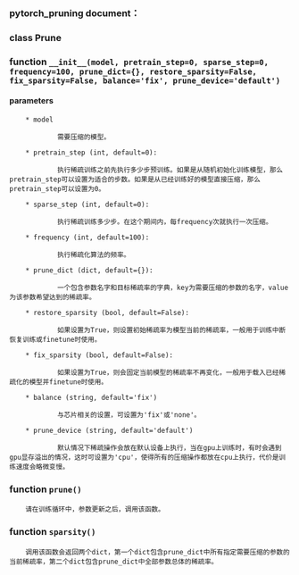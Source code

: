 ### pytorch_pruning document：
### class Prune
### function `__init__(model, pretrain_step=0, sparse_step=0, frequency=100, prune_dict={}, restore_sparsity=False, fix_sparsity=False, balance='fix', prune_device='default')`
#### parameters

        * model

                需要压缩的模型。

        * pretrain_step (int, default=0):

                执行稀疏训练之前先执行多少步预训练。如果是从随机初始化训练模型，那么pretrain_step可以设置为适合的步数。如果是从已经训练好的模型直接压缩，那么pretrain_step可以设置为0。

        * sparse_step (int, default=0):

                执行稀疏训练多少步。在这个期间内，每frequency次就执行一次压缩。

        * frequency (int, default=100):

                执行稀疏化算法的频率。

        * prune_dict (dict, default={}):

                一个包含参数名字和目标稀疏率的字典，key为需要压缩的参数的名字，value为该参数希望达到的稀疏率。

        * restore_sparsity (bool, default=False):

                如果设置为True，则设置初始稀疏率为模型当前的稀疏率，一般用于训练中断恢复训练或finetune时使用。

        * fix_sparsity (bool, default=False):

                如果设置为True，则会固定当前模型的稀疏率不再变化，一般用于载入已经稀疏化的模型并finetune时使用。

        * balance (string, default='fix')

                与芯片相关的设置，可设置为'fix'或'none'。

        * prune_device (string, default='default')

                默认情况下稀疏操作会放在默认设备上执行，当在gpu上训练时，有时会遇到gpu显存溢出的情况，这时可设置为'cpu'，使得所有的压缩操作都放在cpu上执行，代价是训练速度会略微变慢。

### function `prune()`

        请在训练循环中，参数更新之后，调用该函数。

### function `sparsity()`

        调用该函数会返回两个dict，第一个dict包含prune_dict中所有指定需要压缩的参数的当前稀疏率，第二个dict包含prune_dict中全部参数总体的稀疏率。